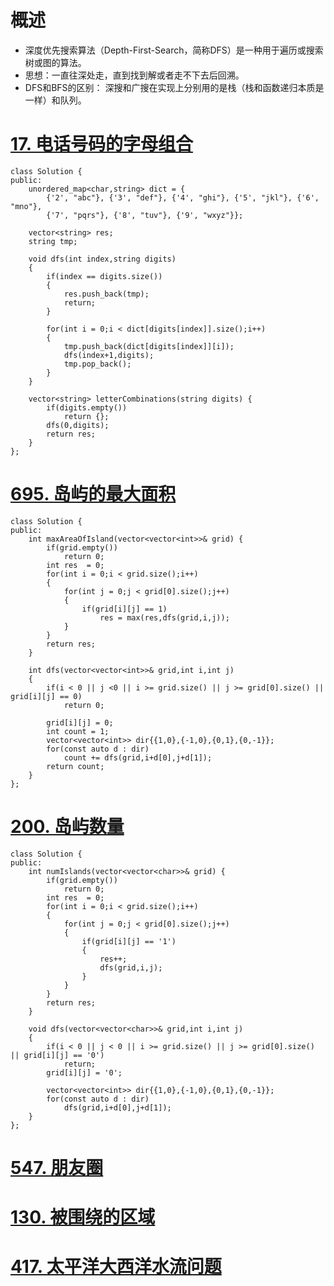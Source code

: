 # 概述

- 深度优先搜索算法（Depth-First-Search，简称DFS）是一种用于遍历或搜索树或图的算法。
- 思想：一直往深处走，直到找到解或者走不下去后回溯。
- DFS和BFS的区别： 深搜和广搜在实现上分别用的是栈（栈和函数递归本质是一样）和队列。

# [17. 电话号码的字母组合](https://leetcode-cn.com/problems/letter-combinations-of-a-phone-number/)

```
class Solution {
public:
    unordered_map<char,string> dict = {
        {'2', "abc"}, {'3', "def"}, {'4', "ghi"}, {'5', "jkl"}, {'6', "mno"},
        {'7', "pqrs"}, {'8', "tuv"}, {'9', "wxyz"}};

    vector<string> res;
    string tmp;

    void dfs(int index,string digits)
    {
        if(index == digits.size())
        {
            res.push_back(tmp);
            return;
        }
        
        for(int i = 0;i < dict[digits[index]].size();i++)
        {
            tmp.push_back(dict[digits[index]][i]);
            dfs(index+1,digits);
            tmp.pop_back();
        }
    }

    vector<string> letterCombinations(string digits) {
        if(digits.empty())
            return {};
        dfs(0,digits);
        return res;
    }
};
```

# [695. 岛屿的最大面积](https://leetcode-cn.com/problems/max-area-of-island/)

```
class Solution {
public:
    int maxAreaOfIsland(vector<vector<int>>& grid) {
        if(grid.empty())
            return 0;
        int res  = 0;
        for(int i = 0;i < grid.size();i++)
        {
            for(int j = 0;j < grid[0].size();j++)
            {
                if(grid[i][j] == 1)
                    res = max(res,dfs(grid,i,j));
            }
        }
        return res;
    }

    int dfs(vector<vector<int>>& grid,int i,int j)
    {
        if(i < 0 || j <0 || i >= grid.size() || j >= grid[0].size() || grid[i][j] == 0)
            return 0;

        grid[i][j] = 0;
        int count = 1;
        vector<vector<int>> dir{{1,0},{-1,0},{0,1},{0,-1}};
        for(const auto d : dir)
            count += dfs(grid,i+d[0],j+d[1]);
        return count;
    }
};
```

# [200. 岛屿数量](https://leetcode-cn.com/problems/number-of-islands/)

```
class Solution {
public:
    int numIslands(vector<vector<char>>& grid) {
        if(grid.empty())
            return 0;
        int res  = 0;
        for(int i = 0;i < grid.size();i++)
        {
            for(int j = 0;j < grid[0].size();j++)
            {
                if(grid[i][j] == '1')
                {
                    res++;
                    dfs(grid,i,j);
                }
            }
        }
        return res;
    }

    void dfs(vector<vector<char>>& grid,int i,int j)
    {
        if(i < 0 || j < 0 || i >= grid.size() || j >= grid[0].size() || grid[i][j] == '0')
            return;
        grid[i][j] = '0';

        vector<vector<int>> dir{{1,0},{-1,0},{0,1},{0,-1}};
        for(const auto d : dir)
            dfs(grid,i+d[0],j+d[1]);
    }
};
```

# [547. 朋友圈](https://link.zhihu.com/?target=https%3A//leetcode-cn.com/problems/friend-circles/)



# [130. 被围绕的区域](https://link.zhihu.com/?target=https%3A//leetcode-cn.com/problems/surrounded-regions/)





# [417. 太平洋大西洋水流问题](https://link.zhihu.com/?target=https%3A//leetcode-cn.com/problems/pacific-atlantic-water-flow/)




